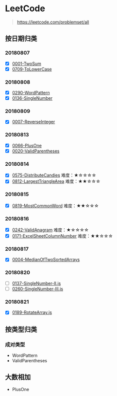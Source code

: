# LeetCode

> https://leetcode.com/problemset/all

## 按日期归类

### 20180807

- [x] [0001-TwoSum](./0001-TwoSum.js)
- [x] [0709-ToLowerCase](./0709-ToLowerCase.js)

### 20180808

- [x] [0290-WordPattern](./0290-WordPattern.js)
- [x] [0136-SingleNumber](./0136-SingleNumber.js)

### 20180809

- [x] [0007-ReverseInteger](./0007-ReverseInteger.js)

### 20180813

- [x] [0066-PlusOne](./0066-PlusOne.js)
- [x] [0020-ValidParentheses](./0020-ValidParentheses.js)

### 20180814

- [x] [0575-DistributeCandies](./0575-DistributeCandies.js)  难度：★☆☆☆☆
- [x] [0812-LargestTriangleArea](./0812-LargestTriangleArea.js)  难度：★★☆☆☆

### 20180815

- [x] [0819-MostCommonWord](./0819-MostCommonWord.js)  难度：★★☆☆☆

### 20180816

- [x] [0242-ValidAnagram](./0242-ValidAnagram/js)  难度：★☆☆☆☆
- [x] [0171-ExcelSheetColumnNumber](./0171-ExcelSheetColumnNumber.js)  难度：★★☆☆☆

### 20180817

- [x] [0004-MedianOfTwoSortedArrays](./0004-MedianOfTwoSortedArrays.js)

### 20180820

- [ ] [0137-SingleNumber-II.js](./0137-SingleNumber-II.js)
- [ ] [0260-SingleNumber-III.js](./0260-SingleNumber-III.js)

### 20180821

- [x] [0189-RotateArray.js](./0189-RotateArray.js)

## 按类型归类

### 成对类型

- WordPattern
- ValidParentheses

## 大数相加

- PlusOne